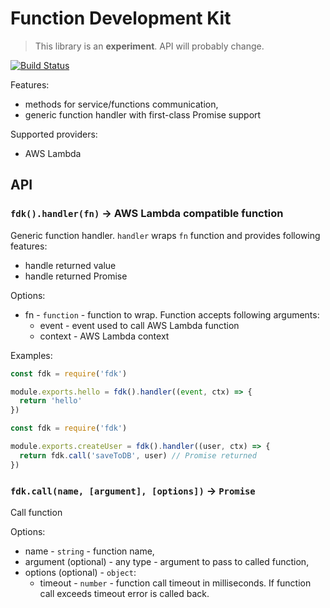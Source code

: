 # Function Development Kit

> This library is an **experiment**. API will probably change.

[![Build Status](https://travis-ci.org/serverless/fdk.svg?branch=master)](https://travis-ci.org/serverless/fdk)

Features:

- methods for service/functions communication,
- generic function handler with first-class Promise support

Supported providers:

- AWS Lambda

## API

### `fdk().handler(fn)` -> AWS Lambda compatible function

Generic function handler. `handler` wraps `fn` function and provides following features:

- handle returned value
- handle returned Promise

Options:

- fn - `function` - function to wrap. Function accepts following arguments:
  - event - event used to call AWS Lambda function
  - context - AWS Lambda context

Examples:

```javascript
const fdk = require('fdk')

module.exports.hello = fdk().handler((event, ctx) => {
  return 'hello'
})
```

```javascript
const fdk = require('fdk')

module.exports.createUser = fdk().handler((user, ctx) => {
  return fdk.call('saveToDB', user) // Promise returned
})
```

### `fdk.call(name, [argument], [options])` -> `Promise`

Call function

Options:

- name - `string` - function name,
- argument (optional) - any type - argument to pass to called function,
- options (optional) - `object`:
  - timeout - `number` - function call timeout in milliseconds. If function call exceeds timeout error is called back.
